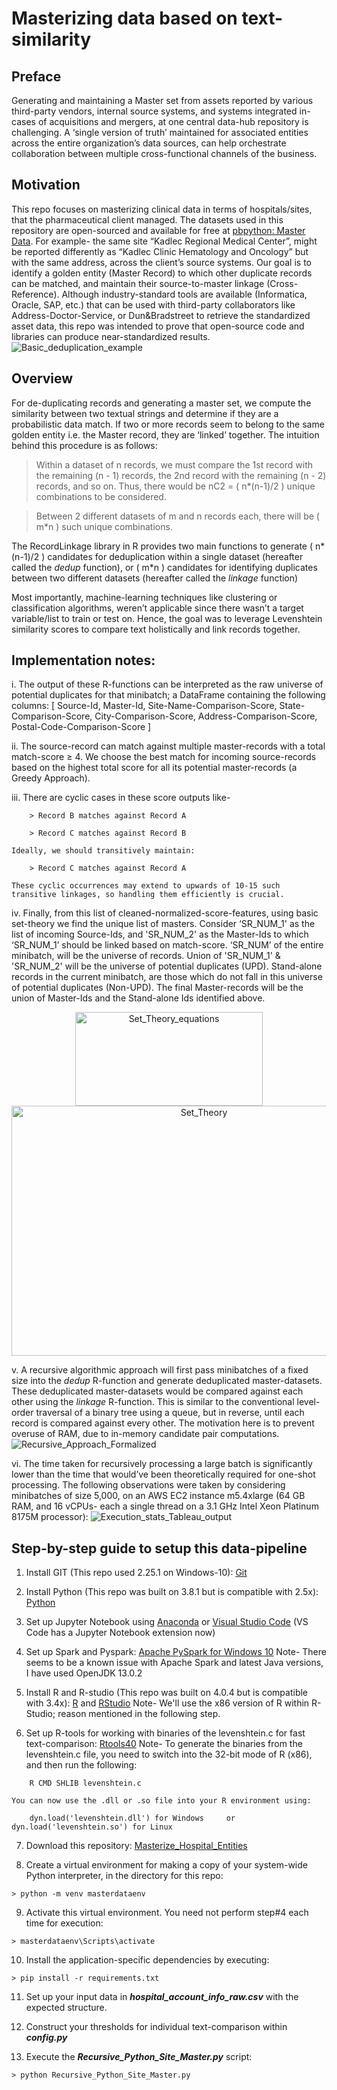 # Masterizing data based on text-similarity

## Preface

Generating and maintaining a Master set from assets reported by various third-party vendors, internal source systems, and systems integrated in-cases of 
acquisitions and mergers, at one central data-hub repository is challenging. 
A ‘single version of truth’ maintained for associated entities across the entire organization’s data sources, can help orchestrate collaboration between multiple cross-functional channels of the business.



## Motivation

This repo focuses on masterizing clinical data in terms of hospitals/sites, that the pharmaceutical client managed. The datasets used in this repository are open-sourced and available for free at [pbpython: Master Data](https://github.com/chris1610/pbpython/tree/master/data).
For example- the same site “Kadlec Regional Medical Center”, might be reported differently as “Kadlec Clinic Hematology and Oncology” but with the same address, across the client’s source systems. Our goal is to identify a golden entity (Master Record) to which other duplicate records can be matched, and maintain their source-to-master linkage (Cross-Reference). Although industry-standard tools are available (Informatica, Oracle, SAP, etc.) that can be used with third-party collaborators like Address-Doctor-Service, or Dun&Bradstreet to retrieve the standardized asset data, this repo was intended to prove that open-source code and libraries can produce near-standardized results.
![Basic_deduplication_example](/Documentation/Research_Paper_Work/Basic_deduplication_example.jpg?raw=True)



## Overview

For de-duplicating records and generating a master set, we compute the similarity between two textual strings and determine if they are a probabilistic data match.
If two or more records seem to belong to the same golden entity i.e. the Master record, they are ‘linked’ together. The intuition behind this procedure is as follows:
> Within a dataset of n records, we must compare the 1st record with the remaining (n - 1) records, the 2nd record with the remaining (n - 2) records, and so on. Thus, there would be nC2 = ( n\*(n-1)/2 ) unique combinations to be considered.

> Between 2 different datasets of m and n records each, there will be ( m\*n ) such unique combinations.

The RecordLinkage library in R provides two main functions to generate ( n\*(n-1)/2 ) candidates for deduplication within a single dataset (hereafter called the _dedup_ function), or ( m\*n ) candidates for identifying duplicates between two different datasets (hereafter called the _linkage_ function)

Most importantly, machine-learning techniques like clustering or classification algorithms, weren’t applicable since there wasn’t a target variable/list to train or test on. Hence, the goal was to leverage Levenshtein similarity scores to compare text holistically and link records together.



## Implementation notes:

i. The output of these R-functions can be interpreted as the raw universe of potential duplicates for that minibatch; a DataFrame containing the following columns:
		[ Source-Id, Master-Id, Site-Name-Comparison-Score, State-Comparison-Score, City-Comparison-Score, Address-Comparison-Score, Postal-Code-Comparison-Score ]

ii. The source-record can match against multiple master-records with a total match-score ≥ 4. We choose the best match for incoming source-records based on the highest total score for all its potential master-records (a Greedy Approach).

iii. There are cyclic cases in these score outputs like-

		> Record B matches against Record A
		
		> Record C matches against Record B
		
	Ideally, we should transitively maintain:
	
		> Record C matches against Record A
		
	These cyclic occurrences may extend to upwards of 10-15 such transitive linkages, so handling them efficiently is crucial.

iv. Finally, from this list of cleaned-normalized-score-features, using basic set-theory we find the unique list of masters. Consider ‘SR_NUM_1' as the list of incoming Source-Ids, and 'SR_NUM_2' as the Master-Ids to which ‘SR_NUM_1’ should be linked based on match-score.
‘SR_NUM’ of the entire minibatch, will be the universe of records.
Union of 'SR_NUM_1' & 'SR_NUM_2' will be the universe of potential duplicates (UPD).
Stand-alone records in the current minibatch, are those which do not fall in this universe of potential duplicates (Non-UPD).
The final Master-records will be the union of Master-Ids and the Stand-alone Ids identified above.
<p align="center">
<img src="/Documentation/Research_Paper_Work/Set_Theory_equations.jpg" height="150" width="300" alt="Set_Theory_equations" />
<img src="/Documentation/Research_Paper_Work/Set_Theory.jpg" height="400" width="600" alt="Set_Theory" />
</p>

v. A recursive algorithmic approach will first pass minibatches of a fixed size into the _dedup_ R-function and generate deduplicated master-datasets.
These deduplicated master-datasets would be compared against each other using the _linkage_ R-function. This is similar to the conventional level-order traversal of a binary tree using a queue, but in reverse, until each record is compared against every other. The motivation here is to prevent overuse of RAM, due to in-memory candidate pair computations.
![Recursive_Approach_Formalized](/Documentation/Research_Paper_Work/Recursive_Approach_Formalized.jpg?raw=True)


vi. The time taken for recursively processing a large batch is significantly lower than the time that would’ve been theoretically required for one-shot processing.
The following observations were taken by considering minibatches of size 5,000, on an AWS EC2 instance m5.4xlarge (64 GB RAM, and 16 vCPUs- each a single thread on a 3.1 GHz Intel Xeon Platinum 8175M processor):
![Execution_stats_Tableau_output](/Documentation/Research_Paper_Work/Execution_stats_Tableau_output.jpg?raw=True)



## Step-by-step guide to setup this data-pipeline

1.	Install GIT (This repo used 2.25.1 on Windows-10): [Git](https://git-scm.com/downloads)

2.	Install Python (This repo was built on 3.8.1 but is compatible with 2.5x): [Python](https://www.python.org/downloads/)

3.	Set up Jupyter Notebook using [Anaconda](https://www.anaconda.com/products/individual) or [Visual Studio Code](https://code.visualstudio.com/download) (VS Code has a Jupyter Notebook extension now)

4.	Set up Spark and Pyspark: [Apache PySpark for Windows 10](https://towardsdatascience.com/installing-apache-pyspark-on-windows-10-f5f0c506bea1)
	Note- There seems to be a known issue with Apache Spark and latest Java versions, I have used OpenJDK 13.0.2

5.	Install R and R-studio (This repo was built on 4.0.4 but is compatible with 3.4x): [R](https://www.r-project.org/) and [RStudio](https://www.rstudio.com/products/rstudio/download/)
	Note- We'll use the x86 version of R within R-Studio; reason mentioned in the following step.

6.	Set up R-tools for working with binaries of the levenshtein.c for fast text-comparison: [Rtools40](https://cran.r-project.org/bin/windows/Rtools/)
	Note- To generate the binaries from the levenshtein.c file, you need to switch into the 32-bit mode of R (x86), and then run the following:
```
	R CMD SHLIB levenshtein.c
```
	You can now use the .dll or .so file into your R environment using:
```
	dyn.load('levenshtein.dll') for Windows		or		dyn.load('levenshtein.so') for Linux
```

7.	Download this repository: [Masterize_Hospital_Entities](https://github.com/vikrantdeshpande09876/Masterize_Hospital_Entities)

8.	Create a virtual environment for making a copy of your system-wide Python interpreter, in the directory for this repo:
```
> python -m venv masterdataenv
```

9.	Activate this virtual environment. You need not perform step#4 each time for execution:
```
> masterdataenv\Scripts\activate
```

10.	Install the application-specific dependencies by executing:
```
> pip install -r requirements.txt
```

11.	Set up your input data in **_hospital_account_info_raw.csv_** with the expected structure.

12.	Construct your thresholds for individual text-comparison within **_config.py_**

13. Execute the **_Recursive_Python_Site_Master.py_** script:
```
> python Recursive_Python_Site_Master.py
```